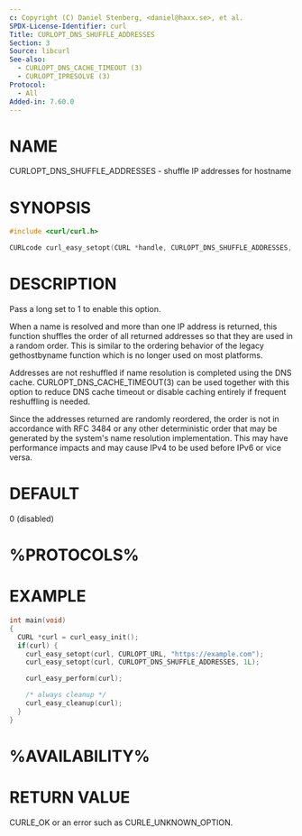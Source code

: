 ```yaml
---
c: Copyright (C) Daniel Stenberg, <daniel@haxx.se>, et al.
SPDX-License-Identifier: curl
Title: CURLOPT_DNS_SHUFFLE_ADDRESSES
Section: 3
Source: libcurl
See-also:
  - CURLOPT_DNS_CACHE_TIMEOUT (3)
  - CURLOPT_IPRESOLVE (3)
Protocol:
  - All
Added-in: 7.60.0
---
```


# NAME

CURLOPT_DNS_SHUFFLE_ADDRESSES - shuffle IP addresses for hostname

# SYNOPSIS

~~~c
#include <curl/curl.h>

CURLcode curl_easy_setopt(CURL *handle, CURLOPT_DNS_SHUFFLE_ADDRESSES, long onoff);
~~~

# DESCRIPTION

Pass a long set to 1 to enable this option.

When a name is resolved and more than one IP address is returned, this
function shuffles the order of all returned addresses so that they are used in
a random order. This is similar to the ordering behavior of the legacy
gethostbyname function which is no longer used on most platforms.

Addresses are not reshuffled if name resolution is completed using the DNS
cache. CURLOPT_DNS_CACHE_TIMEOUT(3) can be used together with this
option to reduce DNS cache timeout or disable caching entirely if frequent
reshuffling is needed.

Since the addresses returned are randomly reordered, the order is not in
accordance with RFC 3484 or any other deterministic order that may be
generated by the system's name resolution implementation. This may have
performance impacts and may cause IPv4 to be used before IPv6 or vice versa.

# DEFAULT

0 (disabled)

# %PROTOCOLS%

# EXAMPLE

~~~c
int main(void)
{
  CURL *curl = curl_easy_init();
  if(curl) {
    curl_easy_setopt(curl, CURLOPT_URL, "https://example.com");
    curl_easy_setopt(curl, CURLOPT_DNS_SHUFFLE_ADDRESSES, 1L);

    curl_easy_perform(curl);

    /* always cleanup */
    curl_easy_cleanup(curl);
  }
}
~~~

# %AVAILABILITY%

# RETURN VALUE

CURLE_OK or an error such as CURLE_UNKNOWN_OPTION.
